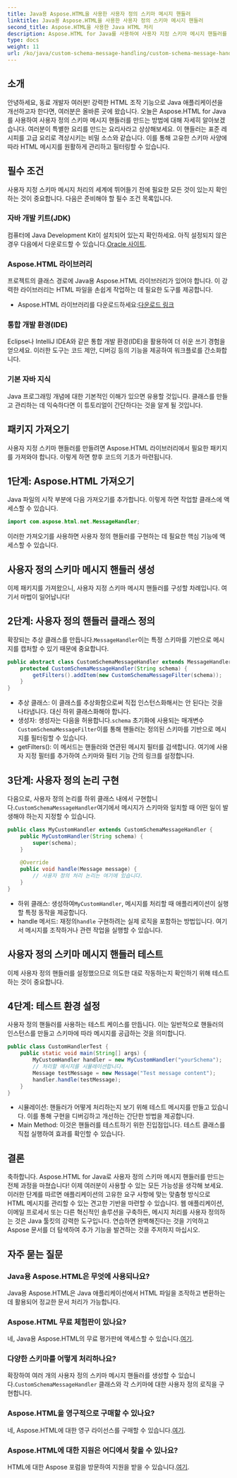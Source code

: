 ```yaml
---
title: Java용 Aspose.HTML을 사용한 사용자 정의 스키마 메시지 핸들러
linktitle: Java용 Aspose.HTML을 사용한 사용자 정의 스키마 메시지 핸들러
second_title: Aspose.HTML을 사용한 Java HTML 처리
description: Aspose.HTML for Java를 사용하여 사용자 지정 스키마 메시지 핸들러를 만드는 방법을 알아보세요. 이 튜토리얼은 단계별로 프로세스를 안내합니다.
type: docs
weight: 11
url: /ko/java/custom-schema-message-handling/custom-schema-message-handler/
---
```

## 소개
안녕하세요, 동료 개발자 여러분! 강력한 HTML 조작 기능으로 Java 애플리케이션을 개선하고자 한다면, 여러분은 올바른 곳에 왔습니다. 오늘은 Aspose.HTML for Java를 사용하여 사용자 정의 스키마 메시지 핸들러를 만드는 방법에 대해 자세히 알아보겠습니다. 여러분이 특별한 요리를 만드는 요리사라고 상상해보세요. 이 핸들러는 표준 레시피를 고급 요리로 격상시키는 비밀 소스와 같습니다. 이를 통해 고유한 스키마 사양에 따라 HTML 메시지를 원활하게 관리하고 필터링할 수 있습니다.
## 필수 조건
사용자 지정 스키마 메시지 처리의 세계에 뛰어들기 전에 필요한 모든 것이 있는지 확인하는 것이 중요합니다. 다음은 준비해야 할 필수 조건 목록입니다.
### 자바 개발 키트(JDK)
 컴퓨터에 Java Development Kit이 설치되어 있는지 확인하세요. 아직 설정되지 않은 경우 다음에서 다운로드할 수 있습니다.[Oracle 사이트](https://www.oracle.com/java/technologies/javase-jdk11-downloads.html).
### Aspose.HTML 라이브러리
프로젝트의 클래스 경로에 Java용 Aspose.HTML 라이브러리가 있어야 합니다. 이 강력한 라이브러리는 HTML 파일을 손쉽게 작업하는 데 필요한 도구를 제공합니다.
-  Aspose.HTML 라이브러리를 다운로드하세요:[다운로드 링크](https://releases.aspose.com/html/java/)
### 통합 개발 환경(IDE)
Eclipse나 IntelliJ IDEA와 같은 통합 개발 환경(IDE)을 활용하여 더 쉬운 쓰기 경험을 얻으세요. 이러한 도구는 코드 제안, 디버깅 등의 기능을 제공하여 워크플로를 간소화합니다.
### 기본 자바 지식
Java 프로그래밍 개념에 대한 기본적인 이해가 있으면 유용할 것입니다. 클래스를 만들고 관리하는 데 익숙하다면 이 튜토리얼이 간단하다는 것을 알게 될 것입니다.
## 패키지 가져오기
사용자 지정 스키마 핸들러를 만들려면 Aspose.HTML 라이브러리에서 필요한 패키지를 가져와야 합니다. 이렇게 하면 향후 코드의 기초가 마련됩니다.
## 1단계: Aspose.HTML 가져오기
Java 파일의 시작 부분에 다음 가져오기를 추가합니다. 이렇게 하면 작업할 클래스에 액세스할 수 있습니다.
```java
import com.aspose.html.net.MessageHandler;
```
이러한 가져오기를 사용하면 사용자 정의 핸들러를 구현하는 데 필요한 핵심 기능에 액세스할 수 있습니다.
## 사용자 정의 스키마 메시지 핸들러 생성
이제 패키지를 가져왔으니, 사용자 지정 스키마 메시지 핸들러를 구성할 차례입니다. 여기서 마법이 일어납니다!
## 2단계: 사용자 정의 핸들러 클래스 정의
 확장되는 추상 클래스를 만듭니다.`MessageHandler`이는 특정 스키마를 기반으로 메시지를 캡처할 수 있기 때문에 중요합니다.
```java
public abstract class CustomSchemaMessageHandler extends MessageHandler {
    protected CustomSchemaMessageHandler(String schema) {
        getFilters().addItem(new CustomSchemaMessageFilter(schema));
    }
}
```

- 추상 클래스: 이 클래스를 추상화함으로써 직접 인스턴스화해서는 안 된다는 것을 나타냅니다. 대신 하위 클래스화해야 합니다.
-  생성자: 생성자는 다음을 허용합니다.`schema` 초기화에 사용되는 매개변수`CustomSchemaMessageFilter`이를 통해 핸들러는 정의된 스키마를 기반으로 메시지를 필터링할 수 있습니다.
- getFilters(): 이 메서드는 핸들러와 연관된 메시지 필터를 검색합니다. 여기에 사용자 지정 필터를 추가하여 스키마와 필터 기능 간의 링크를 설정합니다.
## 3단계: 사용자 정의 논리 구현
 다음으로, 사용자 정의 논리를 하위 클래스 내에서 구현합니다.`CustomSchemaMessageHandler`여기에서 메시지가 스키마와 일치할 때 어떤 일이 발생해야 하는지 지정할 수 있습니다. 
```java
public class MyCustomHandler extends CustomSchemaMessageHandler {
    public MyCustomHandler(String schema) {
        super(schema);
    }
    
    @Override
    public void handle(Message message) {
        // 사용자 정의 처리 논리는 여기에 있습니다.
    }
}
```

-  하위 클래스: 생성하여`MyCustomHandler`, 메시지를 처리할 때 애플리케이션이 실행할 특정 동작을 제공합니다.
-  handle 메서드: 재정의`handle` 구현하려는 실제 로직을 포함하는 방법입니다. 여기서 메시지를 조작하거나 관련 작업을 실행할 수 있습니다.
## 사용자 정의 스키마 메시지 핸들러 테스트
이제 사용자 정의 핸들러를 설정했으므로 의도한 대로 작동하는지 확인하기 위해 테스트하는 것이 중요합니다.
## 4단계: 테스트 환경 설정
사용자 정의 핸들러를 사용하는 테스트 케이스를 만듭니다. 이는 일반적으로 핸들러의 인스턴스를 만들고 스키마에 따라 메시지를 공급하는 것을 의미합니다.
```java
public class CustomHandlerTest {
    public static void main(String[] args) {
        MyCustomHandler handler = new MyCustomHandler("yourSchema");
        // 처리할 메시지를 시뮬레이션합니다.
        Message testMessage = new Message("Test message content");
        handler.handle(testMessage);
    }
}
```

- 시뮬레이션: 핸들러가 어떻게 처리하는지 보기 위해 테스트 메시지를 만들고 있습니다. 이를 통해 구현을 디버깅하고 개선하는 간단한 방법을 제공합니다.
- Main Method: 이것은 핸들러를 테스트하기 위한 진입점입니다. 테스트 클래스를 직접 실행하여 효과를 확인할 수 있습니다.

## 결론
축하합니다. Aspose.HTML for Java로 사용자 정의 스키마 메시지 핸들러를 만드는 전체 과정을 마쳤습니다! 이제 여러분이 사용할 수 있는 모든 가능성을 생각해 보세요. 이러한 단계를 따르면 애플리케이션의 고유한 요구 사항에 맞는 맞춤형 방식으로 HTML 메시지를 관리할 수 있는 견고한 기반을 마련할 수 있습니다.
웹 애플리케이션, 이메일 프로세서 또는 다른 혁신적인 솔루션을 구축하든, 메시지 처리를 사용자 정의하는 것은 Java 툴킷의 강력한 도구입니다. 연습하면 완벽해진다는 것을 기억하고 Aspose 문서를 더 탐색하여 추가 기능을 발견하는 것을 주저하지 마십시오.
## 자주 묻는 질문
### Java용 Aspose.HTML은 무엇에 사용되나요?
Java용 Aspose.HTML은 Java 애플리케이션에서 HTML 파일을 조작하고 변환하는 데 활용되어 정교한 문서 처리가 가능합니다.
### Aspose.HTML 무료 체험판이 있나요?
 네, Java용 Aspose.HTML의 무료 평가판에 액세스할 수 있습니다.[여기](https://releases.aspose.com/).
### 다양한 스키마를 어떻게 처리하나요?
 확장하여 여러 개의 사용자 정의 스키마 메시지 핸들러를 생성할 수 있습니다.`CustomSchemaMessageHandler` 클래스와 각 스키마에 대한 사용자 정의 로직을 구현합니다.
### Aspose.HTML을 영구적으로 구매할 수 있나요?
 네, Aspose.HTML에 대한 영구 라이선스를 구매할 수 있습니다.[여기](https://purchase.aspose.com/buy).
### Aspose.HTML에 대한 지원은 어디에서 찾을 수 있나요?
 HTML에 대한 Aspose 포럼을 방문하여 지원을 받을 수 있습니다.[여기](https://forum.aspose.com/c/html/29).